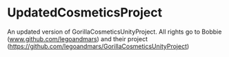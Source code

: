 # UpdatedCosmeticsProject
An updated version of GorillaCosmeticsUnityProject.
All rights go to Bobbie (www.github.com/legoandmars) and their project (https://github.com/legoandmars/GorillaCosmeticsUnityProject)
